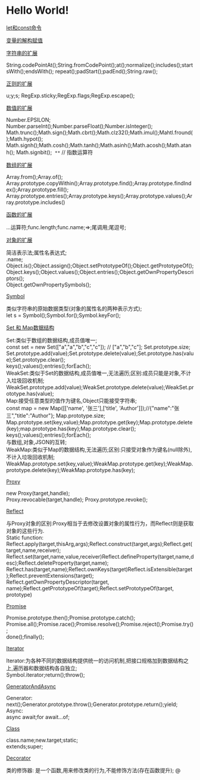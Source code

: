 # Hello World!

[let和const命令](https://github.com/luoleiself/summary/blob/master/ECMAScript6/letAndconst.js)
 
[变量的解构赋值](https://github.com/luoleiself/summary/blob/master/ECMAScript6/variableDeconstruct.js)

[字符串的扩展](https://github.com/luoleiself/summary/blob/master/ECMAScript6/stringExpand.js)

  String.codePointAt();String.fromCodePoint();at();normalize();includes();startsWith();endsWith();
  repeat();padStart();padEnd();String.raw();

[正则的扩展](https://github.com/luoleiself/summary/blob/master/ECMAScript6/regexpExpand.js)

  u;y;s;
  RegExp.sticky;RegExp.flags;RegExp.escape();

[数值的扩展](https://github.com/luoleiself/summary/blob/master/ECMAScript6/numberExpand.js)
  
  Number.EPSILON;  
  Number.parseInt();Number.parseFloat();Number.isInteger();
  Math.trunc();Math.sign();Math.cbrt();Math.clz32();Math.imul();Mahtl.fround();Math.hypot();
  Math.signh();Math.cosh();Math.tanh();Math.asinh();Math.acosh();Math.atanh();
  Math.signbit();
  ```**``` // 指数运算符
  
[数组的扩展](https://github.com/luoleiself/summary/blob/master/ECMAScript6/arrayExpand.js)

 Array.from();Array.of();  
 Array.prototype.copyWithin();Array.prototype.find();Array.prototype.findIndex();Array.prototype.fill();
 Array.prototype.entries();Array.prototype.keys();Array.prototype.values();Array.prototype.includes()

[函数的扩展](https://github.com/luoleiself/summary/blob/master/ECMAScript6/funcExpand.js)

 ...运算符;func.length;func.name;=>;尾调用;尾逗号;

[对象的扩展](https://github.com/luoleiself/summary/blob/master/ECMAScript6/objectExpand.js)

 简洁表示法;属性名表达式;  
 .name;  
 Object.is();Object.assign();Object.setPrototypeOf();Object.getPrototypeOf();  
 Object.keys();Object.values();Object.entries();Object.getOwnPropertyDescriptors();  
 Object.getOwnPropertySymbols();

[Symbol](https://github.com/luoleiself/summary/blob/master/ECMAScript6/symbol.js)

 类似字符串的原始数据类型(对象的属性名的两种表示方式);  
 let s = Symbol();Symbol.for();Symbol.keyFor();

[Set 和 Map数据结构](https://github.com/luoleiself/summary/blob/master/ECMAScript6/SetAndMap.js)

 Set:类似于数组的数据结构,成员值唯一;  
 const set = new Set(["a","a","b","c","c"]); // ["a","b","c"];
 Set.prototype.size;
 Set.prototype.add(value);Set.prototype.delete(value);Set.prototype.has(value);Set.prototype.clear();  
 keys();values();entries();forEach();  
 WeakSet:类似于Set的数据结构,成员值唯一,无法遍历;区别:成员只能是对象,不计入垃圾回收机制;    
 WeakSet.prototype.add(value);WeakSet.prototype.delete(value);WeakSet.prototype.has(value);  
 Map:接受任意类型的值作为键名,Object只能接受字符串;  
 const map = new Map([['name', '张三'],['title', 'Author']]);//{"name":"张三","title":"Author"};
 Map.prototype.size;  
 Map.prototype.set(key,value);Map.prototype.get(key);Map.prototype.delete(key);map.prototype.has(key);Map.prototype.clear();  
 keys();values();entries();forEach();  
 与数组,对象,JSON的互转;  
 WeakMap:类似于Map的数据结构,无法遍历;区别:只接受对象作为键名(null除外),不计入垃圾回收机制;  
 WeakMap.prototype.set(key,value);WeakMap.prototype.get(key);WeakMap.prototype.delete(key);WeakMap.prototype.has(key);
 
[Proxy](https://github.com/luoleiself/summary/blob/master/ECMAScript6/proxy.js)

new Proxy(target,handle);  
Proxy.revocable(target,handle); Proxy.prototype.revoke();

[Reflect](https://github.com/luoleiself/summary/blob/master/ECMAScript6/reflect.js)

与Proxy对象的区别:Proxy相当于去修改设置对象的属性行为，而Reflect则是获取对象的这些行为.  
Static function:  
Reflect.apply(target,thisArg,args);Reflect.construct(target,args);Reflect.get(target,name,receiver);
Reflect.set(target,name,value,receiver)Reflect.defineProperty(target,name,desc);Reflect.deleteProperty(target,name);
Reflect.has(target,name);Reflect.ownKeys(target)Reflect.isExtensible(target);Reflect.preventExtensions(target);
Reflect.getOwnPropertyDescriptor(target, name);Reflect.getPrototypeOf(target);Reflect.setPrototypeOf(target, prototype)

[Promise](https://github.com/luoleiself/summary/blob/master/ECMAScript6/promise.js)

Promise.prototype.then();Promise.prototype.catch();  
Promise.all();Promise.race();Promise.resolve();Promise.reject();Promise.try();  
done();finally();

[Iterator](https://github.com/luoleiself/summary/blob/master/ECMAScript6/iterator.js)

Iterator:为各种不同的数据结构提供统一的访问机制,把接口规格加到数据结构之上,遍历器和数据结构各自独立;  
Symbol.iterator;return();throw();

[GeneratorAndAsync](https://github.com/luoleiself/summary/blob/master/ECMAScript6/GeneratorAndAsync.js)

Generator:  
next();Generator.prototype.throw();Generator.prototype.return();yield;  
Async:  
async await;for await...of;

[Class](https://github.com/luoleiself/summary/blob/master/ECMAScript6/class.js)

class.name;new.target;static;    
extends;super;

[Decorator](https://github.com/luoleiself/summary/blob/master/ECMAScript6/decorator.js)

类的修饰器: 是一个函数,用来修改类的行为,不能修饰方法(存在函数提升);
@

